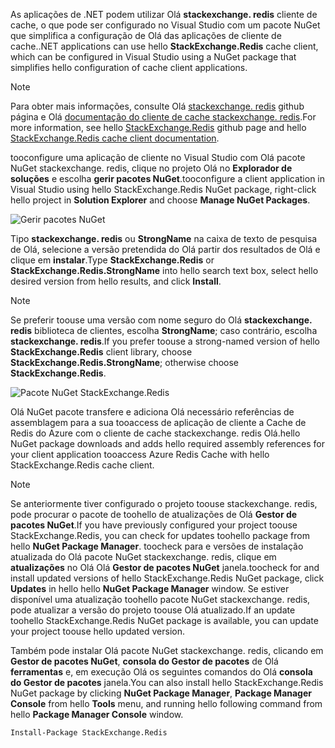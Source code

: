 <span data-ttu-id="f898e-101">As aplicações de .NET podem utilizar Olá **stackexchange. redis** cliente de cache, o que pode ser configurado no Visual Studio com um pacote NuGet que simplifica a configuração de Olá das aplicações de cliente de cache.</span><span class="sxs-lookup"><span data-stu-id="f898e-101">.NET applications can use hello **StackExchange.Redis** cache client, which can be configured in Visual Studio using a NuGet package that simplifies hello configuration of cache client applications.</span></span> 

> [!NOTE]
> <span data-ttu-id="f898e-102">Para obter mais informações, consulte Olá [stackexchange. redis](http://github.com/StackExchange/StackExchange.Redis) github página e Olá [documentação do cliente de cache stackexchange. redis](http://github.com/StackExchange/StackExchange.Redis#documentation).</span><span class="sxs-lookup"><span data-stu-id="f898e-102">For more information, see hello [StackExchange.Redis](http://github.com/StackExchange/StackExchange.Redis) github page and  hello [StackExchange.Redis cache client documentation](http://github.com/StackExchange/StackExchange.Redis#documentation).</span></span>
> 
> 

<span data-ttu-id="f898e-103">tooconfigure uma aplicação de cliente no Visual Studio com Olá pacote NuGet stackexchange. redis, clique no projeto Olá no **Explorador de soluções** e escolha **gerir pacotes NuGet**.</span><span class="sxs-lookup"><span data-stu-id="f898e-103">tooconfigure a client application in Visual Studio using hello StackExchange.Redis NuGet package, right-click hello project in **Solution Explorer** and choose **Manage NuGet Packages**.</span></span> 

![Gerir pacotes NuGet](media/redis-cache-configure-stackexchange-redis-nuget/redis-cache-manage-nuget-menu.png)

<span data-ttu-id="f898e-105">Tipo **stackexchange. redis** ou **StrongName** na caixa de texto de pesquisa de Olá, selecione a versão pretendida do Olá partir dos resultados de Olá e clique em **instalar**.</span><span class="sxs-lookup"><span data-stu-id="f898e-105">Type **StackExchange.Redis** or **StackExchange.Redis.StrongName** into hello search text box, select hello desired version from hello results, and click **Install**.</span></span>

> [!NOTE]
> <span data-ttu-id="f898e-106">Se preferir toouse uma versão com nome seguro do Olá **stackexchange. redis** biblioteca de clientes, escolha **StrongName**; caso contrário, escolha **stackexchange. redis**.</span><span class="sxs-lookup"><span data-stu-id="f898e-106">If you prefer toouse a strong-named version of hello **StackExchange.Redis** client library, choose **StackExchange.Redis.StrongName**; otherwise choose **StackExchange.Redis**.</span></span>
> 
> 

![Pacote NuGet StackExchange.Redis](media/redis-cache-configure-stackexchange-redis-nuget/redis-cache-stackexchange-redis.png)

<span data-ttu-id="f898e-108">Olá NuGet pacote transfere e adiciona Olá necessário referências de assemblagem para a sua tooaccess de aplicação de cliente a Cache de Redis do Azure com o cliente de cache stackexchange. redis Olá.</span><span class="sxs-lookup"><span data-stu-id="f898e-108">hello NuGet package downloads and adds hello required assembly references for your client application tooaccess Azure Redis Cache with hello StackExchange.Redis cache client.</span></span>

> [!NOTE]
> <span data-ttu-id="f898e-109">Se anteriormente tiver configurado o projeto toouse stackexchange. redis, pode procurar o pacote de toohello de atualizações de Olá **Gestor de pacotes NuGet**.</span><span class="sxs-lookup"><span data-stu-id="f898e-109">If you have previously configured your project toouse StackExchange.Redis, you can check for updates toohello package from hello **NuGet Package Manager**.</span></span> <span data-ttu-id="f898e-110">toocheck para e versões de instalação atualizada do Olá pacote NuGet stackexchange. redis, clique em **atualizações** no Olá Olá **Gestor de pacotes NuGet** janela.</span><span class="sxs-lookup"><span data-stu-id="f898e-110">toocheck for and install updated versions of hello StackExchange.Redis NuGet package, click **Updates** in hello hello **NuGet Package Manager** window.</span></span> <span data-ttu-id="f898e-111">Se estiver disponível uma atualização toohello pacote NuGet stackexchange. redis, pode atualizar a versão do projeto toouse Olá atualizado.</span><span class="sxs-lookup"><span data-stu-id="f898e-111">If an update toohello StackExchange.Redis NuGet package is available, you can update your project toouse hello updated version.</span></span>
> 
> 

<span data-ttu-id="f898e-112">Também pode instalar Olá pacote NuGet stackexchange. redis, clicando em **Gestor de pacotes NuGet**, **consola do Gestor de pacotes** de Olá **ferramentas** e, em execução Olá os seguintes comandos do Olá **consola do Gestor de pacotes** janela.</span><span class="sxs-lookup"><span data-stu-id="f898e-112">You can also install hello StackExchange.Redis NuGet package by clicking **NuGet Package Manager**, **Package Manager Console** from hello **Tools** menu, and running hello following command from hello **Package Manager Console** window.</span></span>
    
```
Install-Package StackExchange.Redis
```
